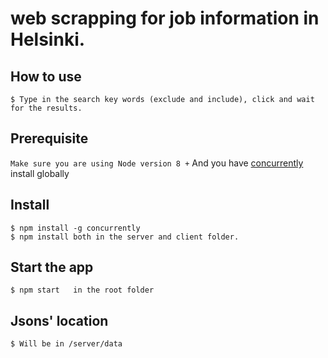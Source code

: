 # web scrapping for job information in Helsinki.

## How to use

```
$ Type in the search key words (exclude and include), click and wait for the results.
```

## Prerequisite

`Make sure you are using Node version 8 +` And you have [concurrently](https://www.npmjs.com/package/concurrently) install globally

## Install

```
$ npm install -g concurrently
$ npm install both in the server and client folder.
```

## Start the app

```
$ npm start   in the root folder
```

## Jsons' location

```
$ Will be in /server/data
```
